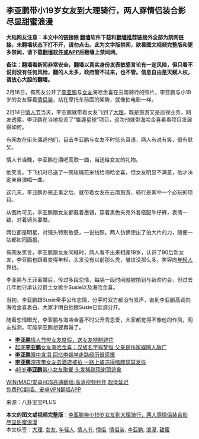  <h2>李亚鹏带小19岁女友到大理骑行，两人穿情侣装合影尽显甜蜜浪漫</h2> <p class="notice"><b>大陆网友注意：本文中的链接除 <a href="https://github.com/bannedbook/fanqiang" >翻墙</a>软件下载和<a href="https://github.com/killgcd/justmysocks/blob/master/README.md">翻墙推荐</a>链接外全部为禁网链接，未翻墙状态下打不开，请勿点击。此为文字版禁闻，欲看图文视频完整版和更多禁闻，请下载<a href="https://github.com/bannedbook/fanqiang">翻墙软件或APP</a>后翻墙上禁闻网。</p><p>备注：翻墙看新闻非常安全，翻墙以真实身份发表敏感言论有一定风险，但只看不说则没有任何风险，翻的人太多，政府管不过来，也不管。信息自由是天赋人权，请放心大胆的翻墙。</b></p>  <div class="entry"> <p>2月16日，有网友公开了<a href="https://www.bannedbook.org/bnews/tag/%e6%9d%8e%e4%ba%9a%e9%b9%8f/" class="st_tag internal_tag" rel="tag" title="标签 李亚鹏 下的日志">李亚鹏</a>与<a href="https://www.bannedbook.org/bnews/tag/%e5%a5%b3%e5%8f%8b/" class="st_tag internal_tag" rel="tag" title="标签 女友 下的日志">女友</a>海哈金喜在云南骑行的照片，李亚鹏与小19岁的女友穿着<a href="https://www.bannedbook.org/bnews/tag/%E6%83%85%E4%BE%A3%E8%A3%85/" class="st_tag internal_tag" rel="tag" title="标签 情侣装 下的日志">情侣装</a>，站在摩托车前面的架势，就像拍电影一样。</p> <p>2月14日<a href="https://www.bannedbook.org/bnews/tag/%e6%83%85%e4%ba%ba%e8%8a%82/" class="st_tag internal_tag" rel="tag" title="标签 情人节 下的日志">情人节</a>当天，李亚鹏就带着女友飞到了<a href="https://www.bannedbook.org/bnews/tag/%E5%A4%A7%E7%90%86/" class="st_tag internal_tag" rel="tag" title="标签 大理 下的日志">大理</a>，既是旅游又是巡视业务，网友透露，李亚鹏在当地投资了“麋鹿星球”项目，这次他就带海哈金喜看看项目发展得如何。</p> <p>有网友在街头偶遇他们，目击李亚鹏与女友不时低头耳语，两人有说有笑，很有默契。</p>  <p>情人节当晚，李亚鹏在酒吧高歌一曲，当送给女友的礼物。</p> <p>他笑言，下飞机时已送了一碗玫瑰花米线给海哈金喜，但女友明显不满意，他才决定亲自演唱一曲。</p> <p>这几天，李亚鹏办完正事之后，就带着女友在云南旅游，骑行是其中一个必玩的项目。</p>  <p>从图片可见，李亚鹏跟女友都戴着墨镜，穿着黑色夹克外套搭配牛仔裤，表情一致，对着镜头耍酷。</p> <p>两位都是明星，对镜头特别敏感，一说拍照，两人仿佛使出了拍大片的力，随便一站都如同画报。</p> <p>有网友笑言，李亚鹏跟女友同框时，两人看不出来相差19岁，认识了90后新女友，李亚鹏也跟着变得年轻，头发没有以前那么秃，皱纹没那么多，笑容向<a href="https://www.bannedbook.org/bnews/tag/%e5%b9%b4%e8%bd%bb%e4%ba%ba/" class="st_tag internal_tag" rel="tag" title="标签 年轻人 下的日志">年轻人</a>靠拢。</p>  <p>李亚鹏与王菲离婚后，传过多段恋情，每隔一段时间就被拍到与新欢约会，但过去几年他只承认过爵士女歌手Susie以及海哈金喜。</p> <p>当初，李亚鹏跟Susie牵手公布恋情，分手时双方都没有发声，直到李亚鹏高调向海哈金喜表白，大家才明白他跟Susie已低调分开。</p> <p>随着恋情曝光，李亚鹏与海哈金喜不时公开秀恩爱，大家都觉得不像他的作风，网友推测，可能李亚鹏想要再婚了。</p>  <ul class='op-related-articles' title='相关阅读'> <li><a href='https://www.bannedbook.org/bnews/yule/20210216/1487997.html' target='_blank'><b>李亚鹏</b>情人节带女友度假，送女友特制鲜花</a></li> <li><a href='https://www.bannedbook.org/bnews/yule/20201225/1454596.html' target='_blank'>起底<b>李亚鹏</b>女友海哈金喜：汉族名字程梦恒 父亲是作家娱圈人脉广</a></li> <li><a href='https://www.bannedbook.org/bnews/yule/20201218/1450430.html' target='_blank'><b>李亚鹏</b>眼中含泪 回忆李嫣学走路经历很感慨</a></li> <li><a href='https://www.bannedbook.org/bnews/yule/20201217/1449523.html' target='_blank'><b>李亚鹏</b>深夜带女友去酒店被拍 一路上被冻得缩脖瑟瑟发抖</a></li> <li><a href='https://www.bannedbook.org/bnews/yule/20201213/1446873.html' target='_blank'>49岁<b>李亚鹏</b>带小女友聚餐 头发稀疏现谢顶迹象</a></li> </ul> <p class="texttj"> <a href="https://github.com/bannedbook/fanqiang/wiki/V2ray%E6%9C%BA%E5%9C%BA" target="_blank">WIN/MAC/安卓/iOS高速翻墙:高清视频秒开,超低延迟</a><br/> <a href="https://github.com/bannedbook/fanqiang/wiki/%E7%A6%81%E9%97%BB%E7%BD%91%E5%AE%89%E5%8D%93%E7%BF%BB%E5%A2%99%E6%96%B0%E9%97%BBAPP" target="_blank">免费PC翻墙、安卓VPN翻墙APP</a></p><p> 来源：八卦宝宝PLUS </p><a name='sharetosocial'></a>       <div><b>本文的图文或视频完整版</b>：<a href='https://www.bannedbook.org/bnews/yule/20210218/1489112.html'>李亚鹏带小19岁女友到大理骑行，两人穿情侣装合影尽显甜蜜浪漫</a></div>  </div><!--END ENTRY--> <div class="postfooter"> <div>本文标签：<a href="https://www.bannedbook.org/bnews/tag/%E5%A4%A7%E7%90%86/" rel="tag">大理</a>, <a href="https://www.bannedbook.org/bnews/tag/%e5%a5%b3%e5%8f%8b/" rel="tag">女友</a>, <a href="https://www.bannedbook.org/bnews/tag/%e5%b9%b4%e8%bd%bb%e4%ba%ba/" rel="tag">年轻人</a>, <a href="https://www.bannedbook.org/bnews/tag/%e6%83%85%e4%ba%ba%e8%8a%82/" rel="tag">情人节</a>, <a href="https://www.bannedbook.org/bnews/tag/%E6%83%85%E4%BE%A3/" rel="tag">情侣</a>, <a href="https://www.bannedbook.org/bnews/tag/%E6%83%85%E4%BE%A3%E8%A3%85/" rel="tag">情侣装</a>, <a href="https://www.bannedbook.org/bnews/tag/%e6%9d%8e%e4%ba%9a%e9%b9%8f/" rel="tag">李亚鹏</a>, <a href="https://www.bannedbook.org/bnews/tag/%e6%b5%aa%e6%bc%ab/" rel="tag">浪漫</a>, <a href="https://www.bannedbook.org/bnews/tag/%E7%94%9C%E8%9C%9C/" rel="tag">甜蜜</a></div>  </div><!--END POSTFOOTER--> 